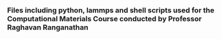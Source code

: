 ### Files including python, lammps and shell scripts used for the Computational Materials Course conducted by Professor Raghavan Ranganathan 
